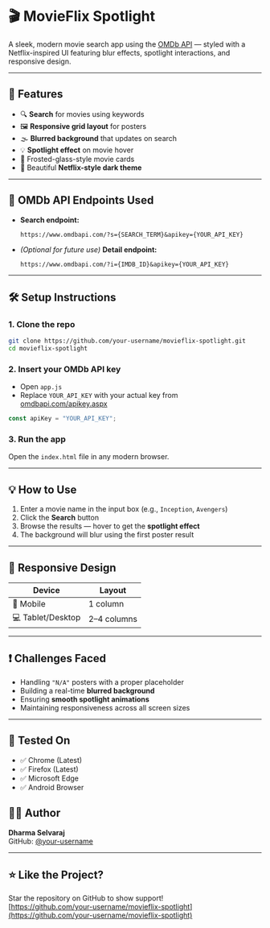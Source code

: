 # 🎬 MovieFlix Spotlight

A sleek, modern movie search app using the [OMDb API](http://www.omdbapi.com/) — styled with a Netflix-inspired UI featuring blur effects, spotlight interactions, and responsive design.

---

## 🚀 Features

- 🔍 **Search** for movies using keywords
- 🖼️ **Responsive grid layout** for posters
- 🌫️ **Blurred background** that updates on search
- 💡 **Spotlight effect** on movie hover
- 🧊 Frosted-glass-style movie cards
- 🎨 Beautiful **Netflix-style dark theme**

---

## 🔗 OMDb API Endpoints Used

- **Search endpoint:**

  ```
  https://www.omdbapi.com/?s={SEARCH_TERM}&apikey={YOUR_API_KEY}
  ```

- *(Optional for future use)* **Detail endpoint:**

  ```
  https://www.omdbapi.com/?i={IMDB_ID}&apikey={YOUR_API_KEY}
  ```

---

## 🛠️ Setup Instructions

### 1. Clone the repo

```bash
git clone https://github.com/your-username/movieflix-spotlight.git
cd movieflix-spotlight
```

### 2. Insert your OMDb API key

- Open `app.js`
- Replace `YOUR_API_KEY` with your actual key from [omdbapi.com/apikey.aspx](https://www.omdbapi.com/apikey.aspx)

```javascript
const apiKey = "YOUR_API_KEY";
```

### 3. Run the app

Open the `index.html` file in any modern browser.

---

## 💡 How to Use

1. Enter a movie name in the input box (e.g., `Inception`, `Avengers`)
2. Click the **Search** button
3. Browse the results — hover to get the **spotlight effect**
4. The background will blur using the first poster result

---

## 📱 Responsive Design

| Device           | Layout         |
|------------------|----------------|
| 📱 Mobile         | 1 column       |
| 💻 Tablet/Desktop | 2–4 columns    |

---

## ❗ Challenges Faced

- Handling `"N/A"` posters with a proper placeholder
- Building a real-time **blurred background**
- Ensuring **smooth spotlight animations**
- Maintaining responsiveness across all screen sizes

---

## 🧪 Tested On

- ✅ Chrome (Latest)
- ✅ Firefox (Latest)
- ✅ Microsoft Edge
- ✅ Android Browser



## 👨‍💻 Author

**Dharma Selvaraj**  
GitHub: [@your-username](https://github.com/your-username)

---

## ⭐ Like the Project?

Star the repository on GitHub to show support!  
[https://github.com/your-username/movieflix-spotlight](https://github.com/your-username/movieflix-spotlight)